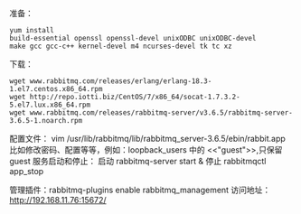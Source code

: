 准备：
``` shell
yum install 
build-essential openssl openssl-devel unixODBC unixODBC-devel 
make gcc gcc-c++ kernel-devel m4 ncurses-devel tk tc xz

``` 

下载：
``` shell
wget www.rabbitmq.com/releases/erlang/erlang-18.3-1.el7.centos.x86_64.rpm
wget http://repo.iotti.biz/CentOS/7/x86_64/socat-1.7.3.2-5.el7.lux.x86_64.rpm
wget www.rabbitmq.com/releases/rabbitmq-server/v3.6.5/rabbitmq-server-3.6.5-1.noarch.rpm
``` 

配置文件：
vim /usr/lib/rabbitmq/lib/rabbitmq_server-3.6.5/ebin/rabbit.app
比如修改密码、配置等等，例如：loopback_users 中的 <<"guest">>,只保留guest
服务启动和停止：
启动 rabbitmq-server start &
停止 rabbitmqctl app_stop

管理插件：rabbitmq-plugins enable rabbitmq_management
访问地址：http://192.168.11.76:15672/